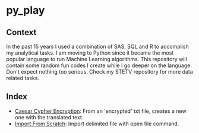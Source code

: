 # py_play

## Context

In the past 15 years I used a combination of SAS, SQL and R to accomplish my analytical tasks. I am moving to Python since it became the most popular language to run Machine Learning algorithms. This repository will contain some random fun codes I create while I go deeper on the language. Don't expect nothing too serious. Check my STETV repository for more data related tasks.

## Index
- [Caesar Cypher Encryption](https://github.com/danielrferreira/py_play/tree/main/caesar_cypher): From an 'encrypted' txt file, creates a new one with the translated text.
- [Import From Scratch](https://github.com/danielrferreira/py_play/blob/main/import_from_scratch): Import delimited file with open file command.    
